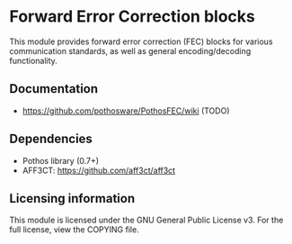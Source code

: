 # Forward Error Correction blocks

This module provides forward error correction (FEC) blocks for various
communication standards, as well as general encoding/decoding functionality.

## Documentation

* https://github.com/pothosware/PothosFEC/wiki (TODO)

## Dependencies

* Pothos library (0.7+)
* AFF3CT: https://github.com/aff3ct/aff3ct

## Licensing information

This module is licensed under the GNU General Public License v3. For the
full license, view the COPYING file.
